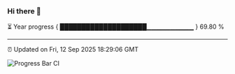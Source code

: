 ### Hi there 👋

⏳ Year progress { ████████████████████▁▁▁▁▁▁▁▁▁▁ } 69.80 %

---

⏰ Updated on Fri, 12 Sep 2025 18:29:06 GMT

![Progress Bar CI](https://github.com/ZhaoGui/ZhaoGui/workflows/Progress%20Bar%20CI/badge.svg)
